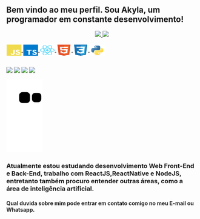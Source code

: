 ## Bem vindo ao meu perfil. Sou Akyla, um programador em constante desenvolvimento!
<div align="center">
  <a href="https://github.com/akyla007">
  <img height="180em" src="https://github-readme-stats.vercel.app/api?username=akyla007&show_icons=true&theme=monokai&include_all_commits=true&count_private=true"/>
  <img height="180em" src="https://github-readme-stats.vercel.app/api/top-langs/?username=akyla007&layout=compact&langs_count=7&theme=monokai"/>
</div>
<div style="display: inline_block"><br>
  <img align="center" alt="Akyla-Js" height="30" width="40" src="https://raw.githubusercontent.com/devicons/devicon/master/icons/javascript/javascript-plain.svg">
  <img align="center" alt="Akyla-Ts" height="30" width="40" src="https://raw.githubusercontent.com/devicons/devicon/master/icons/typescript/typescript-plain.svg">
  <img align="center" alt="Akyla-React" height="30" width="40" src="https://raw.githubusercontent.com/devicons/devicon/master/icons/react/react-original.svg">
  <img align="center" alt="Akyla-HTML" height="30" width="40" src="https://raw.githubusercontent.com/devicons/devicon/master/icons/html5/html5-original.svg">
  <img align="center" alt="Akyla-CSS" height="30" width="40" src="https://raw.githubusercontent.com/devicons/devicon/master/icons/css3/css3-original.svg">
  <img align="center" alt="Akyla-Python" height="30" width="40" src="https://raw.githubusercontent.com/devicons/devicon/master/icons/python/python-original.svg">
</div>
 
##
 
<div> 
  <a href="https://www.instagram.com/akyla_aquino" target="_blank"><img src="https://img.shields.io/badge/-Instagram-%23E4405F?style=for-the-badge&logo=instagram&logoColor=white" target="_blank"></a>
  <a href = "mailto:akylaaquino@gmail.com"><img src="https://img.shields.io/badge/-Gmail-%23333?style=for-the-badge&logo=gmail&logoColor=white" target="_blank"></a>
  <a href="https://www.linkedin.com/in/%C3%A1kyla-aquino-710b39171" target="_blank"><img src="https://img.shields.io/badge/-LinkedIn-%230077B5?style=for-the-badge&logo=linkedin&logoColor=white" target="_blank"></a>
  <a href = "https://api.whatsapp.com/send?phone=5588998680879&text=Akyla%20Aquino"><img src="https://img.shields.io/badge/WhatsApp-25D366?style=for-the-badge&logo=whatsapp&logoColor=white" target="_blank"></a>
  
  ![Snake animation](https://github.com/akyla007/akyla007/blob/output/github-contribution-grid-snake.svg)
  
<div>

  ### Atualmente estou estudando desenvolvimento Web Front-End e Back-End, trabalho com ReactJS,ReactNative e NodeJS, entretanto também procuro entender outras áreas, como a área de inteligência artificial.
 
  #### Qual duvida sobre mim pode entrar em contato comigo no meu E-mail ou Whatsapp.
